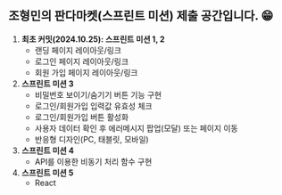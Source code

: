 ## 조형민의 판다마켓(스프린트 미션) 제출 공간입니다. 😁

1. **최초 커밋(2024.10.25): 스프린트 미션 1, 2**
   - 랜딩 페이지 레이아웃/링크
   - 로그인 페이지 레이아웃/링크
   - 회원 가입 페이지 레이아웃/링크
2. **스프린트 미션 3**
   - 비밀번호 보이기/숨기기 버튼 기능 구현
   - 로그인/회원가입 입력값 유효성 체크
   - 로그인/회원가입 버튼 활성화
   - 사용자 데이터 확인 후 에러메시지 팝업(모달) 또는 페이지 이동
   - 반응형 디자인(PC, 태블릿, 모바일)
3. **스프린트 미션 4**
   - API를 이용한 비동기 처리 함수 구현
4. **스프린트 미션 5**
   - React
